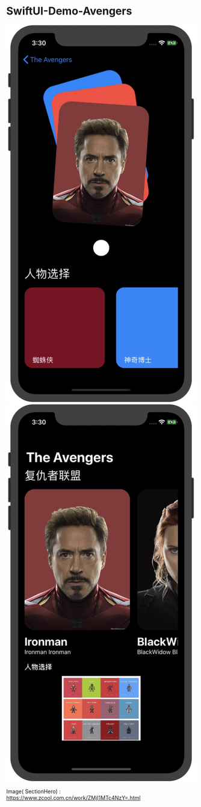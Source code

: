 # SwiftUI-Demo-Avengers

![](imageSection.png)
![](imageHome.png)


Image( SectionHero)  :  https://www.zcool.com.cn/work/ZMjI1MTc4NzY=.html
